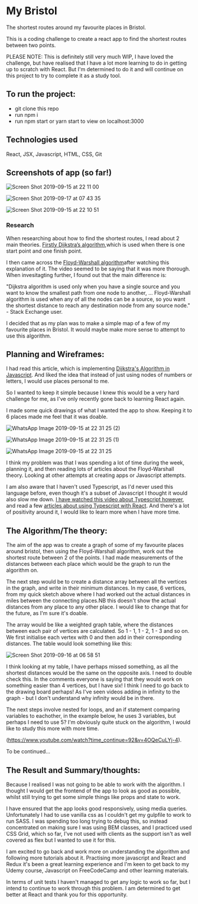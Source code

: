 # My Bristol
The shortest routes around my favourite places in Bristol.

This is a coding challenge to create a react app to find the shortest routes between two points.

PLEASE NOTE: This is definitely still very much WIP, I have loved the challenge, but have realised that I have a lot more learning to do in getting up to scratch with React. But I'm determined to do it and will continue on this project to try to complete it as a study tool.

## To run the project:
* git clone this repo
* run npm i
* run npm start or yarn start to view on localhost:3000

## Technologies used
React, JSX, Javascript, HTML, CSS, Git 

## Screenshots of app (so far!)

![Screen Shot 2019-09-15 at 22 11 00](https://user-images.githubusercontent.com/26763021/64928068-e2ed8400-d80a-11e9-97d2-137541e64db5.png)

![Screen Shot 2019-09-17 at 07 43 35](https://user-images.githubusercontent.com/26763021/65017533-f2f68800-d91e-11e9-81bb-43a9a896f630.png)

![Screen Shot 2019-09-15 at 22 10 51](https://user-images.githubusercontent.com/26763021/64928069-e3861a80-d80a-11e9-990d-0cc70a7ba4fd.png)

### Research

When researching about how to find the shortest routes, I read about 2 main theories. [Firstly Dijkstra’s algorithm,](https://www.pearsonschoolsandfecolleges.co.uk/secondary/Mathematics/16plus/AdvancingMathsForAQA2ndEdition/Samples/SampleMaterial/Chp-02%20023-043.pdf)which is used when there is one start point and one finish point.

I then came across the [Floyd-Warshall algorithm](https://www.youtube.com/watch?v=oNI0rf2P9gE")after watching this explanation of it.</a> The video seemed to be saying that it was more thorough. When invesitagting further, I found out that the main difference is:  

"Dijkstra algorithm is used only when you have a single source and you want to know the smallest path from one node to another, ... Floyd-Warshall algorithm is used when any of all the nodes can be a source, so you want the shortest distance to reach any destination node from any source node." - Stack Exchange user.

I decided that as my plan was to make a simple map of a few of my favourite places in Bristol. It would maybe make more sense to attempt to use this algorithm.

## Planning and Wireframes:

I had read this article, which is implementing [Dijkstra's Algorithm in Javascript](https://medium.com/@adriennetjohnson/a-walkthrough-of-dijkstras-algorithm-in-javascript-e94b74192026). And liked the idea that instead of just using nodes of numbers or letters, I would use places personal to me.

So I wanted to keep it simple because I knew this would be a very hard challenge for me, as I've only recently gone back to learning React again. 

I made some quick drawings of what I wanted the app to show. Keeping it to 6 places made me feel that it was doable.

![WhatsApp Image 2019-09-15 at 22 31 25 (2)](https://user-images.githubusercontent.com/26763021/64927901-cb150080-d808-11e9-9aca-3267fbb8bb8c.jpeg)

![WhatsApp Image 2019-09-15 at 22 31 25 (1)](https://user-images.githubusercontent.com/26763021/64927902-cb150080-d808-11e9-94e8-3c8f04b73157.jpeg)

![WhatsApp Image 2019-09-15 at 22 31 25](https://user-images.githubusercontent.com/26763021/64927903-cb150080-d808-11e9-9ed5-f09c315dd9c9.jpeg)

I think my problem was that I was spending a lot of time during the week, planning it, and then reading lots of articles about the Floyd-Warshall theory. Looking at other attempts at creating apps or Javascript attempts. 

I am also aware that I haven't used Typescript, as I'd never used this language before, even though it's a subset of Javascript I thought it would also slow me down. [I have watched this video about Typescript however](https://channel9.msdn.com/Events/Build/2017/B8088/), and read a few [articles about using Typescript with React](https://blog.logrocket.com/how-why-a-guide-to-using-typescript-with-react-fffb76c61614/#targetText=It%20is%20a%20strict%20superset,in%20the%20form%20of%20interfaces). And there's a lot of positivity around it, I would like to learn more when I have more time.

## The Algorithm/The theory:

The aim of the app was to create a graph of some of my favourite places around bristol, then using the Floyd-Warshall algorithm, work out the shortest route between 2 of the points. I had made measurements of the distances between each place which would be the graph to run the algorithm on.

The next step would be to create a distance array between all the vertices in the graph, and write in their minimum distances. In my case, 6 vertices, from my quick sketch above where I had worked out the actual distances in miles between the connecting places.NB this doesn't show the actual distances from any place to any other place. I would like to change that for the future, as I'm sure it's doable. 

The array would be like a weighted graph table, where the distances between each pair of vertices are calculated. So 1 - 1, 1 - 2, 1 - 3 and so on. We first initialise each vertex with 0 and then add in their corresponding distances. The table would look something like this:

![Screen Shot 2019-09-16 at 06 58 51](https://user-images.githubusercontent.com/26763021/64936783-7cd72000-d84f-11e9-9c12-decfaa083584.png)

I think looking at my table, I have perhaps missed something, as all the shortest distances would be the same on the opposite axis. I need to double check this. In the comments everyone is saying that they would work on something easier than 4 vertices, but I have six! I think I need to go back to the drawing board perhaps! As I've seen videos adding in infinity to the graph - but I don't understand why infinity would be in there.

The next steps involve nested for loops, and an if statement comparing variables to eachother, in the example below, he uses 3 variables, but perhaps I need to use 5? I'm obviously quite stuck on the algorithm, I would like to study this more with more time.

(https://www.youtube.com/watch?time_continue=92&v=4OQeCuLYj-4).

To be continued...

## The Result and Summary/thoughts:

Because I realised I was not going to be able to work with the algorithm. I thought I would get the frontend of the app to look as good as possible, whilst still trying to get some simple things like props and state to work.

I have ensured that the app looks good responsively, using media queries. Unfortunately I had to use vanilla css as I couldn't get my gulpfile to work to run SASS. I was spending too long trying to debug this, so instead concentrated on making sure I was using BEM classes, and I practiced used CSS Grid, which so far, I've not used with clients as the support isn't as well covered as flex but I wanted to use it for this.

I am excited to go back and work more on understanding the algorithm and following more tutorials about it. Practising more javascript and React and Redux it's been a great learning experience and I'm keen to get back to my Udemy course, Javascript on FreeCodeCamp and other learning materials.

In terms of unit tests I haven't managed to get any logic to work so far, but I intend to continue to work through this problem. I am determined to get better at React and thank you for this opportunity.


